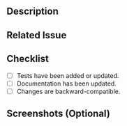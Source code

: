 ## Description

<!-- Provide a concise description of your changes. -->

## Related Issue

<!-- Link the issue your changes address. -->

## Checklist

- [ ] Tests have been added or updated.
- [ ] Documentation has been updated.
- [ ] Changes are backward-compatible.

## Screenshots (Optional)

<!-- Attach screenshots if applicable. -->
